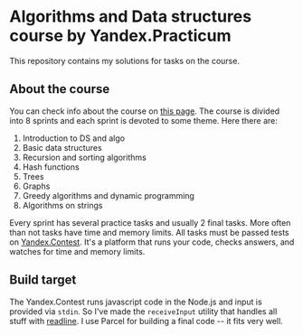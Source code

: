 # Algorithms and Data structures course by Yandex.Practicum

This repository contains my solutions for tasks on the course. 

## About the course

You can check info about the course on [this page](https://practicum.yandex.ru/algorithms/). 
The course is divided into 8 sprints and each sprint is devoted to some theme. Here there are:

1. Introduction to DS and algo
2. Basic data structures
3. Recursion and sorting algorithms
4. Hash functions
5. Trees
6. Graphs
7. Greedy algorithms and dynamic programming
8. Algorithms on strings

Every sprint has several practice tasks and usually 2 final tasks. More often than not tasks have time and memory limits.
All tasks must be passed tests on [Yandex.Contest](https://contest.yandex.ru/). It's a platform that runs your code, checks answers, and watches for time and memory limits.

## Build target

The Yandex.Contest runs javascript code in the Node.js and input is provided via `stdin`. So I've made the `receiveInput` utility that handles all stuff with [readline](https://nodejs.org/api/readline.html).
I use Parcel for building a final code -- it fits very well.